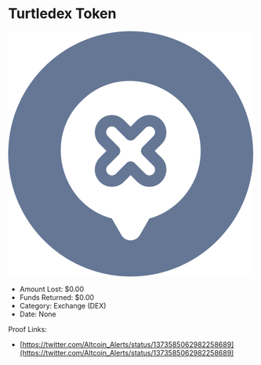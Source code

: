 # Turtledex Token
![Turtledex Token](/rektimages/Turtledex-Token.png)
- Amount Lost: $0.00
- Funds Returned: $0.00
- Category: Exchange (DEX)
- Date: None



Proof Links:
- [https://twitter.com/Altcoin_Alerts/status/1373585062982258689](https://twitter.com/Altcoin_Alerts/status/1373585062982258689)


